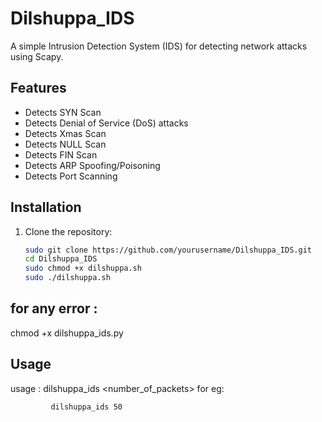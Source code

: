 # Dilshuppa_IDS

A simple Intrusion Detection System (IDS) for detecting network attacks using Scapy.

## Features

- Detects SYN Scan
- Detects Denial of Service (DoS) attacks
- Detects Xmas Scan
- Detects NULL Scan
- Detects FIN Scan
- Detects ARP Spoofing/Poisoning
- Detects Port Scanning

## Installation

1. Clone the repository:
   ```bash
   sudo git clone https://github.com/yourusername/Dilshuppa_IDS.git
   cd Dilshuppa_IDS
   sudo chmod +x dilshuppa.sh
   sudo ./dilshuppa.sh


## for any error :

chmod +x dilshuppa_ids.py
   
## Usage 

   usage : dilshuppa_ids <number_of_packets>
   for eg: 
   ```bash
            dilshuppa_ids 50
```





